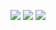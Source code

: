 ![](http://cdn.instructables.com/F1M/SD3E/HX5H5E47/F1MSD3EHX5H5E47.LARGE.jpg)
![](http://cdn.instructables.com/FAI/3980/HX5H5E57/FAI3980HX5H5E57.LARGE.jpg)
![](![](http://cdn.instructables.com/F6T/6CJ4/HX5H5E4W/F6T6CJ4HX5H5E4W.LARGE.jpg))
